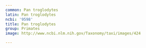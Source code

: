 ```yaml
---
common: Pan troglodytes
latin: Pan troglodytes
ncbi: '9598'
title: Pan troglodytes
group: Primates
image: http://www.ncbi.nlm.nih.gov/Taxonomy/taxi/images/424

---
```

